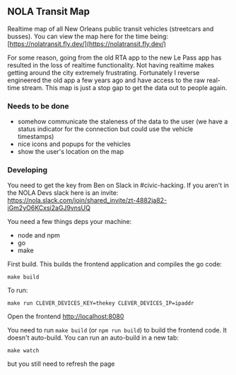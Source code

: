 ## NOLA Transit Map

Realtime map of all New Orleans public transit vehicles (streetcars and busses). You can view the map here for the time being: [https://nolatransit.fly.dev/](https://nolatransit.fly.dev/)

For some reason, going from the old RTA app to the new Le Pass app has resulted in the loss of realtime functionality. Not having realtime makes
getting around the city extremely frustrating. Fortunately I reverse engineered the old app a few years ago and have access to the raw real-time stream.
This map is just a stop gap to get the data out to people again.

### Needs to be done

* somehow communicate the staleness of the data to the user (we have a status indicator for the connection but could use the vehicle timestamps)
* nice icons and popups for the vehicles
* show the user's location on the map

### Developing

You need to get the key from Ben on Slack in #civic-hacking. If you aren't in the NOLA Devs slack here is an invite: https://nola.slack.com/join/shared_invite/zt-4882ja82-iGm2yO6KCxsi2aGJ9vnsUQ

You need a few things deps your machine:

* node and npm
* go
* make

First build. This builds the frontend application and compiles the go code:

```
make build
```

To run:

```
make run CLEVER_DEVICES_KEY=thekey CLEVER_DEVICES_IP=ipaddr
```

Open the frontend [http://localhost:8080](http://localhost:8080)


You need to run `make build` (or `npm run build`) to build the frontend code. It doesn't auto-build. You can run an auto-build in a new tab:

```
make watch
```

but you still need to refresh the page